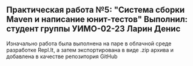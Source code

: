 Практическая работа №5: "Система сборки Maven и написание юнит-тестов"
Выполнил: студент группы УИМО-02-23 Ларин Денис
-----------------
Изначально работа была выполнена на паре в облачной среде разработке Repl.It, 
а затем экспортирована в виде .zip архива и добавлена в качестве репозитория GitHub
